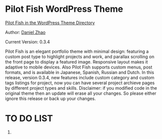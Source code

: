 Pilot Fish WordPress Theme
==========================

[Pilot Fish in the WordPress Theme Directory](http://wordpress.org/extend/themes/pilot-fish)

Author: [Daniel Zhao](http://danielatwork.com)

Current Version: 0.3.4

Pilot Fish is an elegant portfolio theme with minimal design: featuring a custom post type to highlight projects and work, and parallax scrolling on the front page to display a featured image. Responsive layout makes it adaptive to mobile devices. Also Pilot Fish supports custom menus, post formats, and is available in Japanese, Spanish, Russian and Dutch. In this release, version 0.3.4, new features include custom category and custom tags listings for project, now you can have several project archieve pages by different project types and skills. Disclaimer: if you modified code in the original theme then an update will erase all your changes. So please either ignore this release or back up your changes. 

TO DO LIST
==========
1. 